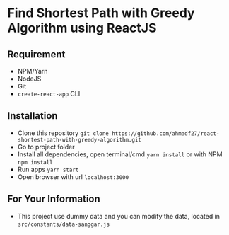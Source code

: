 # Find Shortest Path with Greedy Algorithm using ReactJS

## Requirement
* NPM/Yarn
* NodeJS
* Git
* ```create-react-app``` CLI

## Installation
* Clone this repository ```git clone https://github.com/ahmadf27/react-shortest-path-with-greedy-algorithm.git```
* Go to project folder
* Install all dependencies, open terminal/cmd ```yarn install``` or with NPM ```npm install```
* Run apps ```yarn start```
* Open browser with url ```localhost:3000```

## For Your Information
* This project use dummy data and you can modify the data, located in ```src/constants/data-sanggar.js```
